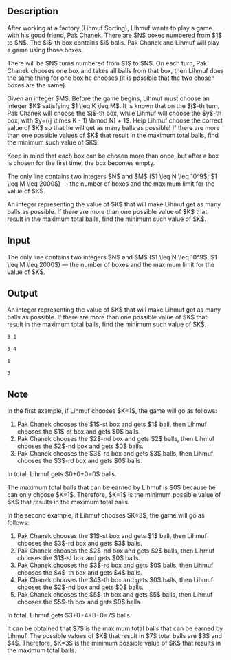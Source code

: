 ## Description

<div><p>After working at a factory (Lihmuf Sorting), Lihmuf wants to play a game with his good friend, Pak Chanek. There are $N$ boxes numbered from $1$ to $N$. The $i$-th box contains $i$ balls. Pak Chanek and Lihmuf will play a game using those boxes.</p><p>There will be $N$ turns numbered from $1$ to $N$. On each turn, Pak Chanek chooses one box and takes all balls from that box, then Lihmuf does the same thing for one box he chooses (it is possible that the two chosen boxes are the same).</p><p>Given an integer $M$. Before the game begins, Lihmuf must choose an integer $K$ satisfying $1 \leq K \leq M$. It is known that on the $j$-th turn, Pak Chanek will choose the $j$-th box, while Lihmuf will choose the $y$-th box, with $y=((j \times K - 1) \bmod N) + 1$. Help Lihmuf choose the correct value of $K$ so that he will get as many balls as possible! If there are more than one possible values of $K$ that result in the maximum total balls, find the minimum such value of $K$.</p><p>Keep in mind that each box can be chosen more than once, but after a box is chosen for the first time, the box becomes empty.</p></div><div class="input-specification"><p>The only line contains two integers $N$ and $M$ ($1 \leq N \leq 10^9$; $1 \leq M \leq 2000$) — the number of boxes and the maximum limit for the value of $K$.</p></div><div class="output-specification"><p>An integer representing the value of $K$ that will make Lihmuf get as many balls as possible. If there are more than one possible value of $K$ that result in the maximum total balls, find the minimum such value of $K$.</p></div>

## Input

<p>The only line contains two integers $N$ and $M$ ($1 \leq N \leq 10^9$; $1 \leq M \leq 2000$) — the number of boxes and the maximum limit for the value of $K$.</p>

## Output

<p>An integer representing the value of $K$ that will make Lihmuf get as many balls as possible. If there are more than one possible value of $K$ that result in the maximum total balls, find the minimum such value of $K$.</p>





```input1
3 1
```




```input2
5 4
```




```output1
1
```




```output2
3
```



## Note

<p>In the first example, if Lihmuf chooses $K=1$, the game will go as follows: </p><ol> <li> Pak Chanek chooses the $1$-st box and gets $1$ ball, then Lihmuf chooses the $1$-st box and gets $0$ balls. </li><li> Pak Chanek chooses the $2$-nd box and gets $2$ balls, then Lihmuf chooses the $2$-nd box and gets $0$ balls. </li><li> Pak Chanek chooses the $3$-rd box and gets $3$ balls, then Lihmuf chooses the $3$-rd box and gets $0$ balls. </li></ol><p>In total, Lihmuf gets $0+0+0=0$ balls.</p><p>The maximum total balls that can be earned by Lihmuf is $0$ because he can only choose $K=1$. Therefore, $K=1$ is the minimum possible value of $K$ that results in the maximum total balls.</p><p>In the second example, if Lihmuf chooses $K=3$, the game will go as follows: </p><ol> <li> Pak Chanek chooses the $1$-st box and gets $1$ ball, then Lihmuf chooses the $3$-rd box and gets $3$ balls. </li><li> Pak Chanek chooses the $2$-nd box and gets $2$ balls, then Lihmuf chooses the $1$-st box and gets $0$ balls. </li><li> Pak Chanek chooses the $3$-rd box and gets $0$ balls, then Lihmuf chooses the $4$-th box and gets $4$ balls. </li><li> Pak Chanek chooses the $4$-th box and gets $0$ balls, then Lihmuf chooses the $2$-nd box and gets $0$ balls. </li><li> Pak Chanek chooses the $5$-th box and gets $5$ balls, then Lihmuf chooses the $5$-th box and gets $0$ balls. </li></ol><p>In total, Lihmuf gets $3+0+4+0+0=7$ balls.</p><p>It can be obtained that $7$ is the maximum total balls that can be earned by Lihmuf. The possible values of $K$ that result in $7$ total balls are $3$ and $4$. Therefore, $K=3$ is the minimum possible value of $K$ that results in the maximum total balls.</p>
